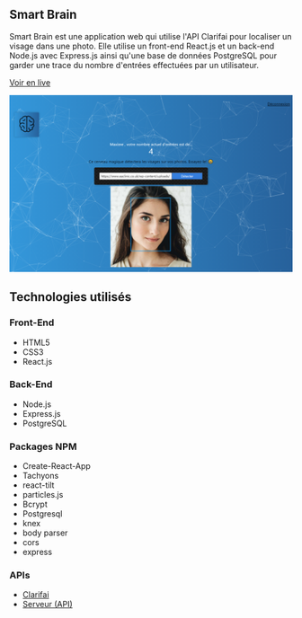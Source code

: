 ## Smart Brain

Smart Brain est une application web qui utilise l'API Clarifai pour localiser un visage dans une photo. Elle utilise un front-end React.js et un back-end Node.js avec Express.js ainsi qu'une base de données PostgreSQL pour garder une trace du nombre d'entrées effectuées par un utilisateur.

<a href="https://smart-brain-mr.herokuapp.com/">Voir en live</a>

![picture of the app](https://github.com/Maxime50/smart-brain/blob/master/smart-brain-example.png)

## Technologies utilisés

### Front-End

- HTML5
- CSS3
- React.js

### Back-End

- Node.js
- Express.js
- PostgreSQL

### Packages NPM

- Create-React-App
- Tachyons
- react-tilt
- particles.js
- Bcrypt
- Postgresql
- knex
- body parser
- cors
- express

### APIs

- <a href="https://clarifai.com">Clarifai</a>
- <a href="https://github.com/Maxime50/smart-brain-api">Serveur (API)</a>
